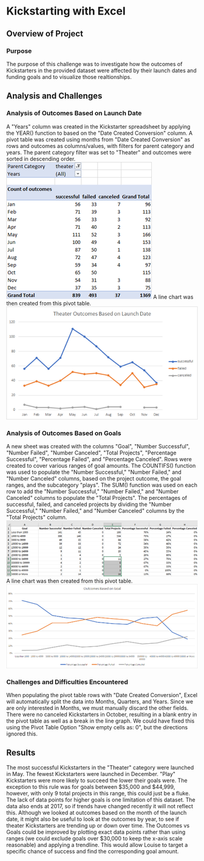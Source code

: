 # Kickstarting with Excel

## Overview of Project

### Purpose

The purpose of this challenge was to investigate how the outcomes of Kickstarters in the provided dataset were affected by their launch dates and funding goals and to visualize those realtionships.

## Analysis and Challenges

### Analysis of Outcomes Based on Launch Date

A "Years" column was created in the Kickstarter spreadsheet by applying the YEAR() function to based on the "Date Created Conversion" column. A pivot table was created using months from "Date Created Conversion" as rows and outcomes as columns/values, with filters for parent category and years. The parent category filter was set to "Theater" and outcomes were sorted in descending order.
![Launch Date Pivot Table](/resources/Launch_Date_Pivot.png)
A line chart was then created from this pivot table.
![Outcomes vs Month Line Graph](/resources/Theater_Outcomes_vs_Launch.png)

### Analysis of Outcomes Based on Goals

A new sheet was created with the columns "Goal", "Number Successful", "Number Failed", "Number Canceled", "Total Projects", "Percentage Successful", "Percentage Failed", and "Percentage Canceled". Rows were created to cover various ranges of goal amounts. The COUNTIFS() function was used to populate the "Number Successful," "Number Failed," and "Number Canceled" columns, based on the project outcome, the goal ranges, and the subcategory "plays". The SUM() function was used on each row to add the "Number Successful," "Number Failed," and "Number Canceled" columns to populate the "Total Projects". The percentages of successful, failed, and canceled projects by dividing the "Number Successful," "Number Failed," and "Number Canceled" columns by the "Total Projects" column.
![Goals Pivot Table](/resources/Goals.png)
A line chart was then created from this pivot table.
![Outcomes vs Goals Line Graph](/resources/Outcomes_vs_Goals.png)

### Challenges and Difficulties Encountered

When populating the pivot table rows with "Date Created Conversion", Excel will automatically split the data into Months, Quarters, and Years. Since we are only interested in Months, we must manually discard the other fields. There were no canceled Kickstarters in October, resulting in a blank entry in the pivot table as well as a break in the line graph. We could have fixed this using the Pivot Table Option "Show empty cells as: 0", but the directions ignored this. 

## Results

The most successful Kickstarters in the "Theater" category were launched in May. The fewest Kickstarters were launched in December. "Play" Kickstarters were more likely to succeed the lower their goals were. The exception to this rule was for goals between $35,000 and $44,999, however, with only 9 total projects in this range, this could just be a fluke. The lack of data points for higher goals is one limitation of this dataset. The data also ends at 2017, so if trends have changed recently it will not reflect this. Although we looked at outcomes based on the month of the launch date, it might also be useful to look at the outcomes by year, to see if theater Kickstarters are trending up or down over time. The Outcomes vs Goals could be improved by plotting exact data points rather than using ranges (we could exclude goals over $30,000 to keep the x-axis scale reasonable) and applying a trendline. This would allow Louise to target a specific chance of success and find the corresponding goal amount.
